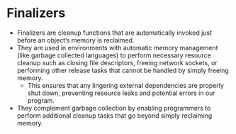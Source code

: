 # Finalizers

- Finalizers are cleanup functions that are automatically invoked just before an object’s memory is reclaimed. 
- They are used in environments with automatic memory management (like garbage collected languages) to perform necessary resource cleanup such as closing file descriptors, freeing network sockets, or performing other release tasks that cannot be handled by simply freeing memory.
  - This ensures that any lingering external dependencies are properly shut down, preventing resource leaks and potential errors in our program.
- They complement garbage collection by enabling programmers to perform additional cleanup tasks that go beyond simply reclaiming memory.